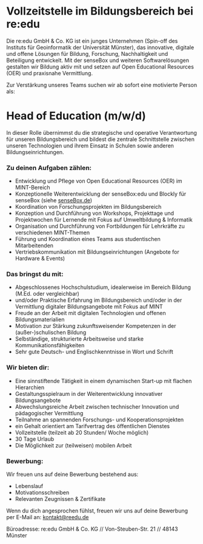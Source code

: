 # Vollzeitstelle im Bildungsbereich bei re:edu

Die re:edu GmbH & Co. KG ist ein junges Unternehmen (Spin-off des Instituts für Geoinformatik der Universität Münster), das innovative, digitale und offene Lösungen für Bildung, Forschung, Nachhaltigkeit und Beteiligung entwickelt. Mit der senseBox und weiteren Softwarelösungen gestalten wir Bildung aktiv mit und setzen auf Open Educational Resources (OER) und praxisnahe Vermittlung.

Zur Verstärkung unseres Teams suchen wir ab sofort eine motivierte Person als:

# Head of Education (m/w/d)

In dieser Rolle übernimmst du die strategische und operative Verantwortung für unseren Bildungsbereich und bildest die zentrale Schnittstelle zwischen unseren Technologien und ihrem Einsatz in Schulen sowie anderen Bildungseinrichtungen.

### Zu deinen Aufgaben zählen:

- Entwicklung und Pflege von Open Educational Resources (OER) im MINT-Bereich
- Konzeptionelle Weiterentwicklung der senseBox:edu und Blockly für senseBox (siehe [senseBox.de](https://senseBox.de))
- Koordination von Forschungsprojekten im Bildungsbereich
- Konzeption und Durchführung von Workshops, Projekttage und Projektwochen für Lernende mit Fokus auf Umweltbildung & Informatik
- Organisation und Durchführung von Fortbildungen für Lehrkräfte zu verschiedenen MINT-Themen
- Führung und Koordination eines Teams aus studentischen Mitarbeitenden
- Vertriebskommunikation mit Bildungseinrichtungen (Angebote for Hardware & Events)

### Das bringst du mit:

- Abgeschlossenes Hochschulstudium, idealerweise im Bereich Bildung (M.Ed. oder vergleichbar)
- und/oder Praktische Erfahrung im Bildungsbereich und/oder in der Vermittlung digitaler Bildungsangebote mit Fokus auf MINT
- Freude an der Arbeit mit digitalen Technologien und offenen Bildungsmaterialien
- Motivation zur Stärkung zukunftsweisender Kompetenzen in der (außer-)schulischen Bildung
- Selbständige, strukturierte Arbeitsweise und starke Kommunikationsfähigkeiten
- Sehr gute Deutsch- und Englischkenntnisse in Wort und Schrift

### Wir bieten dir:

- Eine sinnstiftende Tätigkeit in einem dynamischen Start-up mit flachen Hierarchien
- Gestaltungsspielraum in der Weiterentwicklung innovativer Bildungsangebote
- Abwechslungsreiche Arbeit zwischen technischer Innovation und pädagogischer Vermittlung
- Teilnahme an spannenden Forschungs- und Kooperationsprojekten
- ein Gehalt orientiert am Tarifvertrag des öffentlichen Dienstes
- Vollzeitstelle (teilzeit ab 20 Stunden/ Woche möglich)
- 30 Tage Urlaub
- Die Möglichkeit zur (teilweisen) mobilen Arbeit

### Bewerbung:

Wir freuen uns auf deine Bewerbung bestehend aus:

- Lebenslauf
- Motivationsschreiben
- Relevanten Zeugnissen & Zertifikate

Wenn du dich angesprochen fühlst, freuen wir uns auf deine Bewerbung per E-Mail an: kontakt@reedu.de

Büroadresse:
re:edu GmbH \& Co. KG // Von-Steuben-Str. 21 // 48143 Münster
